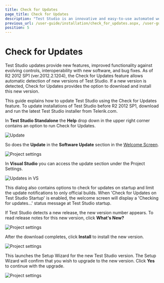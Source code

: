 ```yaml
---
title: Check for Updates
page_title: Check for Updates
description: "Test Studio is an innovative and easy-to-use automated web, WPF and load testing solution. Test Studio tests support essential technologies like ASP.NET AJAX, Silverlight, PHP and MVC. HTML5, Testing framework, functional testing, performance testing, load testing, exploratory testing, manual testing."
previous_url: /user-guide/installation/check_for_updates.aspx, /user-guide/installation/check_for_updates, /getting-started/check-for-updates
position: 5
---
```

# Check for Updates #

Test Studio updates provide new features, improved functionality against evolving controls, interoperability with new software, and bug fixes. As of R2 2012 SP1 (ver.2012.2.1204), the Check for Updates feature allows automatic detection of new versions of Test Studio. If a new version is detected, Check for Updates provides the option to download and install this new version. 

This guide explains how to update Test Studio using the Check for Updates feature. To update installations of Test Studio before R2 2012 SP1, download and run the latest Test Studio installer from Telerik.com.

In **Test Studio Standalone** the **Help** drop down in the upper right corner contains an option to run Check for Updates.

![Update](/img/getting-started/installation/check-for-updates/CheckForUpdatesFull.gif)

So does the **Update** in the **Software Update** section in the <a href="/getting-started/start-a-project/welcome-screen" target="_blank">Welcome Screen</a>.

![Project settings](/img/getting-started/installation/check-for-updates/CheckForUpdatesSoftwareUpdateFull.gif)

In **Visual Studio** you can access the update section under the Project Settings.

![Updates in VS](/img/getting-started/installation/check-for-updates/CheckForUpdatesVisualStudio.gif)

This dialog also contains options to check for updates on startup and limit the update notifications to only official builds. When 'Check for Updates on Test Studio Startup' is enabled, the welcome screen will display a 'Checking for updates...' status message at Test Studio startup.

If Test Studio detects a new release, the new version number appears. To read release notes for this new version, click __What's New?__

![Project settings](/img/getting-started/installation/check-for-updates/fig4.png)

After the download completes, click __Install__ to install the new version.

![Project settings](/img/getting-started/installation/check-for-updates/fig5.png)

This launches the Setup Wizard for the new Test Studio version. The Setup Wizard will confirm that you wish to upgrade to the new version. Click __Yes__ to continue with the upgrade.

![Project settings](/img/getting-started/installation/check-for-updates/fig6.png)